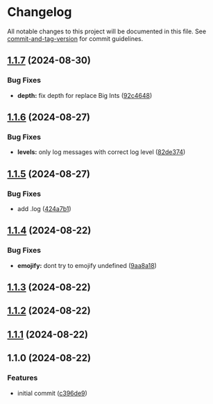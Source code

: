 # Changelog

All notable changes to this project will be documented in this file. See [commit-and-tag-version](https://github.com/absolute-version/commit-and-tag-version) for commit guidelines.

## [1.1.7](https://github.com/EazyAutodelete/logger/compare/v1.1.6...v1.1.7) (2024-08-30)


### Bug Fixes

* **depth:** fix depth for replace Big Ints ([92c4648](https://github.com/EazyAutodelete/logger/commit/92c46483dda50d353ff1e018a14f6b07b9d554d6))

## [1.1.6](https://github.com/EazyAutodelete/logger/compare/v1.1.5...v1.1.6) (2024-08-27)


### Bug Fixes

* **levels:** only log messages with correct log level ([82de374](https://github.com/EazyAutodelete/logger/commit/82de3749262bcdf137bec868f628029007928ac6))

## [1.1.5](https://github.com/EazyAutodelete/logger/compare/v1.1.4...v1.1.5) (2024-08-27)


### Bug Fixes

* add .log ([424a7b1](https://github.com/EazyAutodelete/logger/commit/424a7b15beb2f96b474d41df4bf130ff8f8e7ff8))

## [1.1.4](https://github.com/EazyAutodelete/logger/compare/v1.1.3...v1.1.4) (2024-08-22)


### Bug Fixes

* **emojify:** dont try to emojify undefined ([9aa8a18](https://github.com/EazyAutodelete/logger/commit/9aa8a188dee335c7e515692bf13946d2d92f5f11))

## [1.1.3](https://github.com/EazyAutodelete/logger/compare/v1.1.2...v1.1.3) (2024-08-22)

## [1.1.2](https://github.com/EazyAutodelete/logger/compare/v1.1.1...v1.1.2) (2024-08-22)

## [1.1.1](https://github.com/EazyAutodelete/logger/compare/v1.1.0...v1.1.1) (2024-08-22)

## 1.1.0 (2024-08-22)


### Features

* initial commit ([c396de9](https://github.com/EazyAutodelete/logger/commit/c396de999f2f729d3c3b57c6078ab9cd561673fa))
